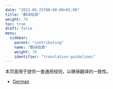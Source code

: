 ```yaml
---
date: "2023-05-25T00:00:00+02:00"
title: "翻译指南"
weight: 70
toc: true
draft: false
menu:
  sidebar:
    parent: "contributing"
    name: "翻译指南"
    weight: 70
    identifier: "translation-guidelines"
---
```


本页面用于提供一套通用规则，以确保翻译的一致性。

* [German](/de-de/übersetzungs-richtlinien/)
